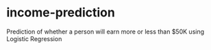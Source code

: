 # income-prediction
Prediction of whether a person will earn more or less than $50K using Logistic Regression
